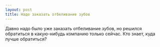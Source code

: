 ```yaml
---
layout: post 
title: Надо заказать отбеливание зубов 
--- 
```

Давно надо было уже заказать отбеливание зубов, но решился обратиться в какую-нибудь компанию только сейчас. Кто знает, куда лучше обратиться?